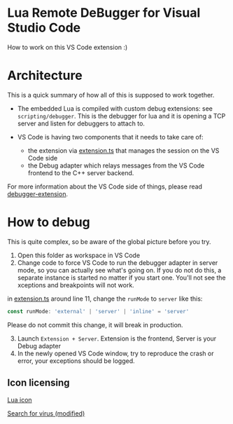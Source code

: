 # Lua Remote DeBugger for Visual Studio Code

How to work on this VS Code extension :)

# Architecture

This is a quick summary of how all of this is supposed to work together.

- The embedded Lua is compiled with custom debug extensions: see `scripting/debugger`. This is the debugger for lua and it is opening a TCP server and listen for debuggers to attach to.

- VS Code is having two components that it needs to take care of:
  - the extension via [extension.ts](src/extension.ts) that manages the session on the VS Code side
  - the Debug adapter which relays messages from the VS Code frontend to the C++ server backend.

For more information about the VS Code side of things, please read [debugger-extension](https://code.visualstudio.com/api/extension-guides/debugger-extension). 


# How to debug

This is quite complex, so be aware of the global picture before you try.

1) Open this folder as workspace in VS Code
2) Change code to force VS Code to run the debugger adapter in server mode, so you can actually see what's going on. If you do not do this, a separate instance is started no matter if you start one. You'll not see the xceptions and breakpoints will not work.

in [extension.ts](src/extension.ts) around line 11, change the `runMode` to `server` like this:
```ts
const runMode: 'external' | 'server' | 'inline' = 'server'
```
Please do not commit this change, it will break in production.


3) Launch `Extension + Server`. Extension is the frontend, Server is your Debug adapter
4) In the newly opened VS Code window, try to reproduce the crash or error, your exceptions should be logged.

## Icon licensing

[Lua icon](https://www.lua.org/images)

[Search for virus (modified)](https://www.flaticon.com/free-icon/search-for-virus_95496)
